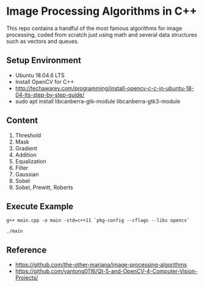 # Image Processing Algorithms in C++

This repo contains a handful of the most famous algorithms for image processing, coded from scratch just using math and several data structures such as vectors and queues.

## Setup Environment
- Ubuntu 18.04.6 LTS
- Install OpenCV for C++
- http://techawarey.com/programming/install-opencv-c-c-in-ubuntu-18-04-lts-step-by-step-guide/
- sudo apt install libcanberra-gtk-module libcanberra-gtk3-module

## Content
1. Threshold
2. Mask
3. Gradient
4. Addition
5. Equalization
6. Filter
7. Gaussian
8. Sobel
9. Sobel, Prewitt, Roberts

## Execute Example
```
g++ main.cpp -o main -std=c++11 `pkg-config --cflags --libs opencv`
```
```
./main
```

## Reference
- https://github.com/the-other-mariana/image-processing-algorithms
- https://github.com/yantong0116/Qt-5-and-OpenCV-4-Computer-Vision-Projects/
